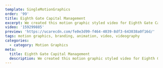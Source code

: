 ```yaml
---
template: SingleMotionGraphics
order: '99'
title: Eighth Gate Capital Management
excerpt: We created this motion graphic styled video for Eighth Gate Capital Management to showcase their vision ‘to be the choice provider of affordable residential and tourist park accommodation in Australia’.
video: '159299885'
preview: 'https://ucarecdn.com/fe0e3d99-f464-4039-8df3-643038a0f16d/'
tags: motion graphics, branding, animation, video, videography
categories:
  - category: Motion Graphics
meta:
  title: Eighth Gate Capital Management
  description: We created this motion graphic styled video for Eighth Gate Capital Management to showcase their vision ‘to be the choice provider of affordable residential and tourist park accommodation in Australia’.
---
```

